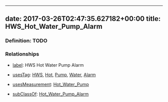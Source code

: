 
---
date: 2017-03-26T02:47:35.627182+00:00
title: HWS_Hot_Water_Pump_Alarm
---
### Definition: TODO

### Relationships

* [label](http://www.w3.org/2000/01/rdf-schema#label): HWS Hot Water Pump Alarm

* [usesTag](https://brickschema.org/schema/1.0/BrickFrame#usesTag): [HWS](https://brickschema.org/schema/1.0/BrickTag#HWS), [Hot](https://brickschema.org/schema/1.0/BrickTag#Hot), [Pump](https://brickschema.org/schema/1.0/BrickTag#Pump), [Water](https://brickschema.org/schema/1.0/BrickTag#Water), [Alarm](https://brickschema.org/schema/1.0/BrickTag#Alarm)

* [usesMeasurement](https://brickschema.org/schema/1.0/BrickFrame#usesMeasurement): [Hot_Water_Pump](https://brickschema.org/schema/1.0/Brick#Hot_Water_Pump)

* [subClassOf](http://www.w3.org/2000/01/rdf-schema#subClassOf): [Hot_Water_Pump_Alarm](https://brickschema.org/schema/1.0/Brick#Hot_Water_Pump_Alarm)
